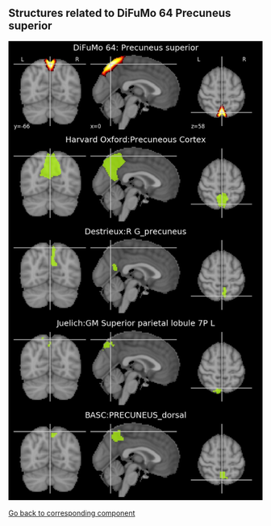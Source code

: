 


## Structures related to DiFuMo 64 Precuneus superior

![18](18.jpg "Structures related to DiFuMo 64 Precuneus superior")

[Go back to corresponding component](https://parietal-inria.github.io/DiFuMo/64/html/18.html)